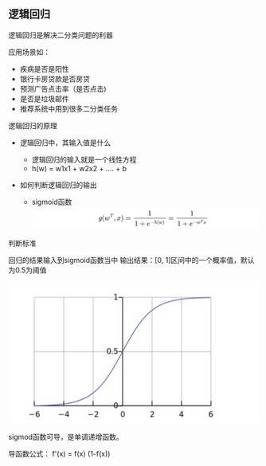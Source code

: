 ## 逻辑回归

逻辑回归是解决二分类问题的利器

应用场景如：
- 疾病是否是阳性
- 银行卡房贷款是否房贷
- 预测广告点击率（是否点击)
- 是否是垃圾邮件
- 推荐系统中用到很多二分类任务



逻辑回归的原理
- 逻辑回归中，其输入值是什么
  - 逻辑回归的输入就是一个线性方程
  - h(w) = w1x1 + w2x2 + .... + b 

- 如何判断逻辑回归的输出
  - sigmoid函数
   ![](images/ml_27.png)

判断标准

回归的结果输入到sigmoid函数当中
输出结果：[0, 1]区间中的一个概率值，默认为0.5为阈值

![](images/ml_28.png)



sigmod函数可导，是单调递增函数。 

导函数公式： f'(x) = f(x) (1-f(x))

